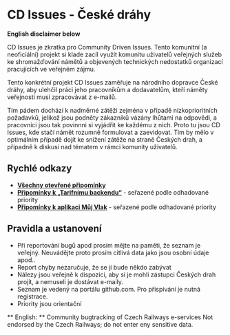 # CD Issues - České dráhy

**English disclaimer below**

CD Issues je zkratka pro Community Driven Issues. Tento komunitní (a neoficiální) projekt si klade zacíl využít komunitu uživatelů veřejných služeb ke shromažďování námětů a objevených technických nedostatků organizací pracujících ve veřejném zájmu.

Tento konkrétní projekt CD Issues zaměřuje na národního dopravce České dráhy, aby ulehčil práci jeho pracovníkům a dodavatelům, kteří náměty veřejnosti musí zpracovávat z e-mailů.

Tím pádem dochází k nadměrné zátěži zejména v případě nízkoprioritních požadavků, jelikož jsou podněty zákazníků vázány lhůtami na odpovědi, a pracovníci jsou tak povinnni si vyjádřit ke každému z nich. Proto tu jsou CD Issues, kde stačí námět rozumně formulovat a zaevidovat. Tím by mělo v optimálním případě dojít ke snížení zátěže na straně Českých drah, a případně k diskusi nad tématem v rámci komunity uživatelů.

## Rychlé odkazy
- **[Všechny otevřené připomínky](https://github.com/cd-issues/ceskedrahy/issues)**
- **[Připomínky k „Tarifnímu backendu“](https://github.com/cd-issues/ceskedrahy/projects/1)** - seřazené podle odhadované priority
- **[Připomínky k aplikaci Můj Vlak](https://github.com/cd-issues/ceskedrahy/projects/2)** - seřazené podle odhadované priority

## Pravidla a ustanovení
- Při reportování bugů apod prosím mějte na paměti, že seznam je veřejný. Neuvádějte proto prosím citlivá data jako jsou osobní údaje apod..
- Report chyby nezaručuje, že se jí bude někdo zabývat
- Nálezy jsou veřejně k dispozici, aby si je mohli zástupci Českých drah projít, a nemuseli je dostávat e-maily.
- Seznam je vedený na portálu github.com. Pro přispívání je nutná registrace.
- Priority jsou orientační

** English: **
Community bugtracking of Czech Railways e-services
Not endorsed by the Czech Railways; do not enter eny sensitive data.
